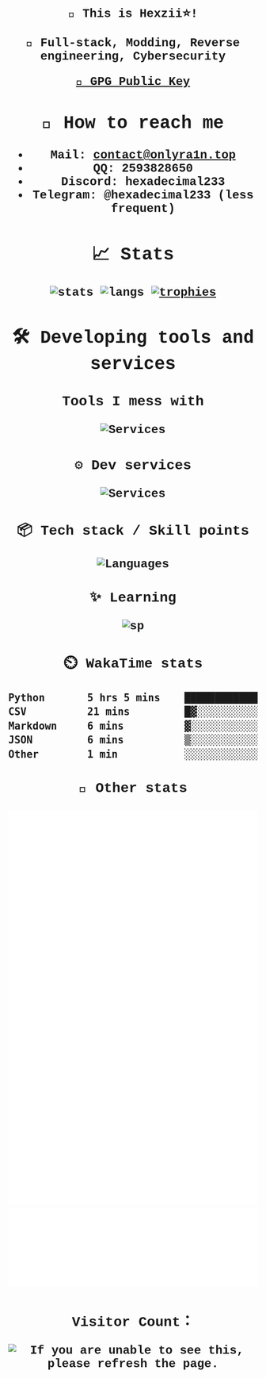 <div style="text-align: center;
    font-size: 24px;
    font-weight: 900;
    font-family: 'Courier New', Courier, monospace;
    
    animation: fadeIn 1s ease-in-out;

    fadeIn {
        from { opacity: 0; }
        to { opacity: 1; }
    }

"> Hello There! </div>

🚀 This is Hexzii⭐!

🛜 Full-stack, Modding, Reverse engineering, Cybersecurity

[🔑 GPG Public Key](https://github.com/hexadecimal233.gpg)

## 📱 How to reach me

- Mail: [contact@onlyra1n.top](mailto:contact@onlyra1n.top)
- QQ: 2593828650
- Discord: hexadecimal233
- Telegram: @hexadecimal233 (less frequent)

## 📈 Stats

![stats](https://github-readme-stats.vercel.app/api?username=hexadecimal233&theme=dracula&show_icons=true)
![langs](https://github-readme-stats.vercel.app/api/top-langs/?username=hexadecimal233&theme=dracula&layout=compact)
[![trophies](https://github-profile-trophy.vercel.app/?username=hexadecimal233)](https://github.com/ryo-ma/github-profile-trophy)

## 🛠️ Developing tools and services

### Tools I mess with

![Services](https://skillicons.dev/icons?i=pnpm,git,gradle,idea,visualstudio,vscode,ai,pr,ae,ps)

### ⚙ Dev services

![Services](https://skillicons.dev/icons?i=github,vercel,cloudflare,gradle,githubactions,figma)

### 📦 Tech stack / Skill points

![Languages](https://skillicons.dev/icons?i=java,html,css,js,typescript,vue,py,cs,rust,arduino,regex)

### ✨ Learning

![sp](https://skillicons.dev/icons?i=gcp,nginx,mongodb,blender,cpp,cmake,godot,ae,ps,pr,unity,mysql)

### ⏲️ WakaTime stats

<!--START_SECTION:waka-->

```txt
Python       5 hrs 5 mins    ██████████████████████▒░░   89.05 %
CSV          21 mins         █▓░░░░░░░░░░░░░░░░░░░░░░░   06.18 %
Markdown     6 mins          ▓░░░░░░░░░░░░░░░░░░░░░░░░   02.00 %
JSON         6 mins          ▒░░░░░░░░░░░░░░░░░░░░░░░░   01.96 %
Other        1 min           ░░░░░░░░░░░░░░░░░░░░░░░░░   00.51 %
```

<!--END_SECTION:waka-->

### 🎵 Other stats

![netease](https://github.com/hexadecimal233/netease-cloud-music-card/blob/main/card.svg)
![steam](./metrics.plugin.steam.svg)

<h3>Visitor Count：</h3>
<img src="https://moe-counter.glitch.me/get/@6475578645547358?theme=moebooru" alt="If you are unable to see this, please refresh the page.">
